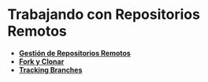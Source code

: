 # Trabajando con Repositorios Remotos

- [**Gestión de Repositorios Remotos**](remote-management.md)
- [**Fork y Clonar**](fork-and-clone.md)
- [**Tracking Branches**](tracking-branches.md)
